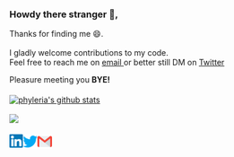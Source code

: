 ### Howdy there stranger 👋,

Thanks for finding me 😄. <br><br>
I gladly welcome contributions to my code.
<br>
Feel free to reach me on <a href = "mailto:atienophyllis032@gmail.com?subject=subject text"> email </a> or better still DM on <a href = "https://twitter.com/___Leria"> Twitter </a><br>
 
Pleasure meeting you <b>BYE!</b>
<br><br>
<a href="https://github.com/phyleria/github-readme-stats">
  <img align="center" src="https://github-readme-stats.vercel.app/api?username=phyleria&show_icons=true&include_all_commits=true&theme=cobalt" alt="phyleria's github stats" />
</a><br><br>
![](https://komarev.com/ghpvc/?username=phyleria&color=blueviolet)
 <a href="https://www.linkedin.com/in/phyllis-atieno-ab7826182/"><br><br>
    <img align="left" alt="Hargun | Linkedin" width="24px" src="https://github.com/hargun79/hargun79/blob/master/Assets/Linkedin.svg" />
  </a>
  <a href="https://twitter.com/___Leria">
    <img align="left" alt="Hargun | Twitter" width="26px" src="https://github.com/hargun79/hargun79/blob/master/Assets/Twitter.svg" />
  </a>
  <a href="mailto:atienophyllis032@gmail.com">
    <img align="left" alt="Hargun | Gmail" width="26px" src="https://github.com/hargun79/hargun79/blob/master/Assets/Gmail.svg" />
  </a>


<!--
**phyleria/phyleria** is a ✨ _special_ ✨ repository because its `README.md` (this file) appears on your GitHub profile.

Here are some ideas to get you started:

- 🔭 I’m currently working on ...
- 🌱 I’m currently learning ...
- 👯 I’m looking to collaborate on ...
- 🤔 I’m looking for help with ...
- 💬 Ask me about ...
- 📫 How to reach me: ...
- 😄 Pronouns: ...
- ⚡ Fun fact: ...
-->

